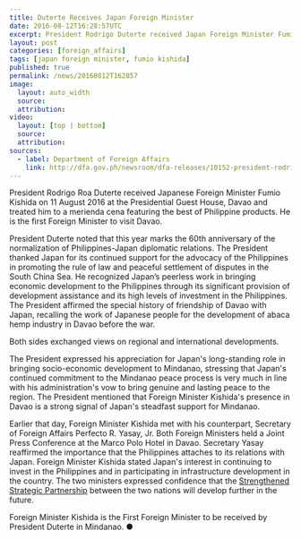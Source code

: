 ```yaml
---
title: Duterte Receives Japan Foreign Minister
date: 2016-08-12T16:28:57UTC
excerpt: President Rodrigo Duterte received Japan Foreign Minister Fumio Kishida on 11 August 2016 at the Presidential Guest House in Davao. Foreign Minister Kishida is the First Foreign Minister to be received by President Duterte in Mindanao.
layout: post
categories: [foreign_affairs]
tags: [japan foreign minister, fumio kishida]
published: true
permalink: /news/20160812T162857
image:
  layout: auto_width
  source: 
  attribution: 
video:
  layout: [top | bottom]
  source: 
  attribution: 
sources:
  - label: Department of Foreign Affairs
    link: http://dfa.gov.ph/newsroom/dfa-releases/10152-president-rodrigo-roa-duterte-receives-japanese-foreign-minister-fumio-kishida-in-davao
---
```


President Rodrigo Roa Duterte received Japanese Foreign Minister Fumio Kishida on 11 August 2016 at the Presidential Guest House, Davao and treated him to a merienda cena featuring the best of Philippine products. He is the first Foreign Minister to visit Davao.

President Duterte noted that this year marks the 60th anniversary of the normalization of Philippines-Japan diplomatic relations. The President thanked Japan for its continued support for the advocacy of the Philippines in promoting the rule of law and peaceful settlement of disputes in the South China Sea. He recognized Japan’s peerless work in bringing economic development to the Philippines through its significant provision of development assistance and its high levels of investment in the Philippines. The President affirmed the special history of friendship of Davao with Japan, recalling the work of Japanese people for the development of abaca hemp industry in Davao before the war.

Both sides exchanged views on regional and international developments.

The President expressed his appreciation for Japan's long-standing role in bringing socio-economic development to Mindanao, stressing that Japan's continued commitment to the Mindanao peace process is very much in line with his administration's vow to bring genuine and lasting peace to the region. The President mentioned that Foreign Minister Kishida's presence in Davao is a strong signal of Japan's steadfast support for Mindanao.

Earlier that day, Foreign Minister Kishida met with his counterpart, Secretary of Foreign Affairs Perfecto R. Yasay, Jr. Both Foreign Ministers held a Joint Press Conference at the Marco Polo Hotel in Davao. Secretary Yasay reaffirmed the importance that the Philippines attaches to its relations with Japan. Foreign Minister Kishida stated Japan's interest in continuing to invest in the Philippines and in participating in infrastructure development in the country. The two ministers expressed confidence that the [Strengthened Strategic Partnership] between the two nations will develop further in the future.

Foreign Minister Kishida is the First Foreign Minister to be received by President Duterte in Mindanao.
&#x25cf;

[Strengthened Strategic Partnership]: /info/doc/2015-06-04-20150604T164516
